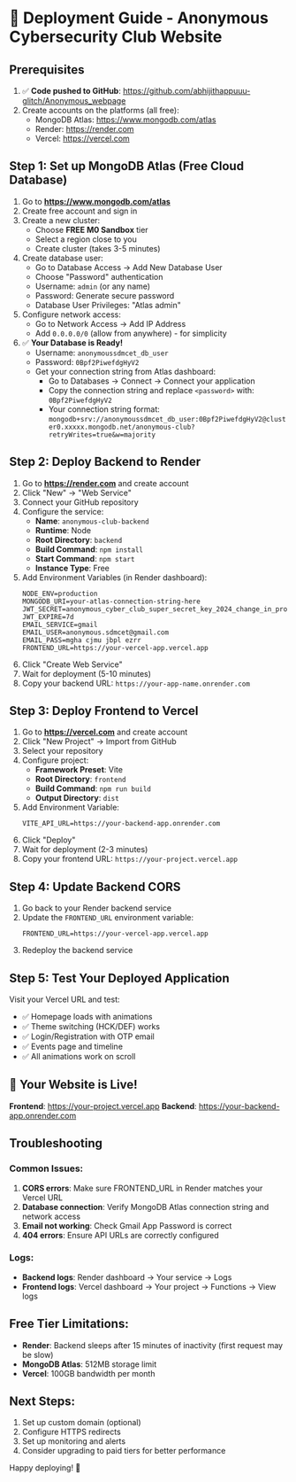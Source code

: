 # 🚀 Deployment Guide - Anonymous Cybersecurity Club Website

## Prerequisites
1. ✅ **Code pushed to GitHub**: https://github.com/abhijithappuuu-glitch/Anonymous_webpage
2. Create accounts on the platforms (all free):
   - MongoDB Atlas: https://www.mongodb.com/atlas
   - Render: https://render.com
   - Vercel: https://vercel.com

## Step 1: Set up MongoDB Atlas (Free Cloud Database)

1. Go to **https://www.mongodb.com/atlas**
2. Create free account and sign in
3. Create a new cluster:
   - Choose **FREE M0 Sandbox** tier
   - Select a region close to you
   - Create cluster (takes 3-5 minutes)
4. Create database user:
   - Go to Database Access → Add New Database User
   - Choose "Password" authentication
   - Username: `admin` (or any name)
   - Password: Generate secure password
   - Database User Privileges: "Atlas admin"
5. Configure network access:
   - Go to Network Access → Add IP Address
   - Add `0.0.0.0/0` (allow from anywhere) - for simplicity
6. ✅ **Your Database is Ready!**
   - Username: `anonymoussdmcet_db_user`
   - Password: `0Bpf2PiwefdgHyV2`
   - Get your connection string from Atlas dashboard:
     - Go to Databases → Connect → Connect your application
     - Copy the connection string and replace `<password>` with: `0Bpf2PiwefdgHyV2`
     - Your connection string format: `mongodb+srv://anonymoussdmcet_db_user:0Bpf2PiwefdgHyV2@cluster0.xxxxx.mongodb.net/anonymous-club?retryWrites=true&w=majority`

## Step 2: Deploy Backend to Render

1. Go to **https://render.com** and create account
2. Click "New" → "Web Service"
3. Connect your GitHub repository
4. Configure the service:
   - **Name**: `anonymous-club-backend`
   - **Runtime**: Node
   - **Root Directory**: `backend`
   - **Build Command**: `npm install`
   - **Start Command**: `npm start`
   - **Instance Type**: Free
5. Add Environment Variables (in Render dashboard):
   ```
   NODE_ENV=production
   MONGODB_URI=your-atlas-connection-string-here
   JWT_SECRET=anonymous_cyber_club_super_secret_key_2024_change_in_production
   JWT_EXPIRE=7d
   EMAIL_SERVICE=gmail
   EMAIL_USER=anonymous.sdmcet@gmail.com
   EMAIL_PASS=mgha cjmu jbpl ezrr
   FRONTEND_URL=https://your-vercel-app.vercel.app
   ```
6. Click "Create Web Service"
7. Wait for deployment (5-10 minutes)
8. Copy your backend URL: `https://your-app-name.onrender.com`

## Step 3: Deploy Frontend to Vercel

1. Go to **https://vercel.com** and create account
2. Click "New Project" → Import from GitHub
3. Select your repository
4. Configure project:
   - **Framework Preset**: Vite
   - **Root Directory**: `frontend`
   - **Build Command**: `npm run build`
   - **Output Directory**: `dist`
5. Add Environment Variable:
   ```
   VITE_API_URL=https://your-backend-app.onrender.com
   ```
6. Click "Deploy"
7. Wait for deployment (2-3 minutes)
8. Copy your frontend URL: `https://your-project.vercel.app`

## Step 4: Update Backend CORS

1. Go back to your Render backend service
2. Update the `FRONTEND_URL` environment variable:
   ```
   FRONTEND_URL=https://your-vercel-app.vercel.app
   ```
3. Redeploy the backend service

## Step 5: Test Your Deployed Application

Visit your Vercel URL and test:
- ✅ Homepage loads with animations
- ✅ Theme switching (HCK/DEF) works
- ✅ Login/Registration with OTP email
- ✅ Events page and timeline
- ✅ All animations work on scroll

## 🎉 Your Website is Live!

**Frontend**: https://your-project.vercel.app
**Backend**: https://your-backend-app.onrender.com

## Troubleshooting

### Common Issues:
1. **CORS errors**: Make sure FRONTEND_URL in Render matches your Vercel URL
2. **Database connection**: Verify MongoDB Atlas connection string and network access
3. **Email not working**: Check Gmail App Password is correct
4. **404 errors**: Ensure API URLs are correctly configured

### Logs:
- **Backend logs**: Render dashboard → Your service → Logs
- **Frontend logs**: Vercel dashboard → Your project → Functions → View logs

## Free Tier Limitations:
- **Render**: Backend sleeps after 15 minutes of inactivity (first request may be slow)
- **MongoDB Atlas**: 512MB storage limit
- **Vercel**: 100GB bandwidth per month

## Next Steps:
1. Set up custom domain (optional)
2. Configure HTTPS redirects
3. Set up monitoring and alerts
4. Consider upgrading to paid tiers for better performance

Happy deploying! 🚀
